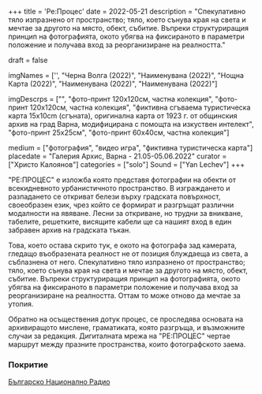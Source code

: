 +++
title = 'Ре:Процес'
date = 2022-05-21
description = "Спекулативно тяло изпразнено от пространство; тяло, което сънува края на света и мечтае за другото на място, обект, събитие. Въпреки структуриращия принцип на фотографията, окото убягва на фиксираното в параметри положение и получава вход за реорганизиране на реалността."

draft = false

imgNames = ['', "Черна Волга (2022)", "Наименувана (2022)", "Нощна Карта (2022)", "Наименувана (2022)", "Наименувана (2022)"]


imgDescrps = ["", "фото-принт 120х120см, частна колекция", "фото-принт 120х120см, частна колекция", "фиктивна сгъваема туристическа карта 15x10cm (сгъната), оригинална карта от 1923 г. от общинския архив на град Варна, модифицирана с помощта на изкуствен интелект", "фото-принт 25х25см", "фото-принт 60х40см, частна колекция"]


medium = ["фотография", "видео игра", "фиктивна туристическа карта"]
placedate = "Галерия Архис, Варна - 21.05-05.06.2022"
curator = ["Христо Калоянов"]
categories = ["solo"]
Sound = ["Yan Lechev"]
+++

"РЕ:ПРОЦЕС" е изложба която представя фотографии на обекти от всекидневното урбанистичното пространство. В изграждането и разпадането се откриват белези върху градската повърхност, своеобразен език, чрез който се формират и разгръщат различни модалности на явяване. Лесни за откриване, но трудни за вникване, табелите, решетките, висящите кабели ще са нашият вход в един забравен архив на градската тъкан.

Това, което остава скрито тук, е окото на фотографа зад камерата, гледащо въобразената реалност не от позиция блуждаеща из света, а съблазнена от него. Спекулативно тяло изпразнено от пространство; тяло, което сънува края на света и мечтае за другото на място, обект, събитие. Въпреки структуриращия принцип на фотографията, окото убягва на фиксираното в параметри положение и получава вход за реорганизиране на реалността. Оттам то може отново да мечтае за утопия.

Обратно на осъществения дотук процес, се проследява основата на архивиращото мислене, граматиката, която разгръща, и възможните случаи за редакция. Дигиталната мрежа на "РЕ:ПРОЦЕС" чертае маршрут между празните пространства, които фотографското заема.


<!-- add photos of map + its text to your blog and link here -->

### Покритие
[Българско Национално Радио](https://bnr.bg/varna/post/101649068/izlojbata-reproces-preplita-tradicionnoto-i-abstraktnoto-v-nevijdani-ulichni-fotografii)